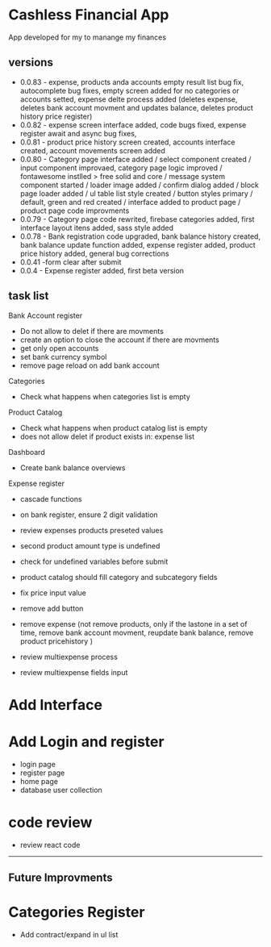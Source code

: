 # Cashless Financial App

App developed for my to manange my finances

## versions
- 0.0.83 - expense, products anda accounts empty result list bug fix, autocomplete bug fixes, empty screen added for no categories or accounts setted, expense delte process added (deletes expense, deletes bank account movment and updates balance, deletes product history price register)
- 0.0.82 - expense screen interface added, code bugs fixed, expense register await and async bug fixes,
- 0.0.81 - product price history screen created, accounts interface created, account movements screen added
- 0.0.80 - Category page interface added / select component created / input component improvaed, category page logic improved / fontawesome instlled > free solid and core / message system component started / loader image added / confirm dialog added / block page loader added / ul table list style created / button styles primary / default, green and red created / interface added to product page / product page code improvments
- 0.0.79 - Category page code rewrited, firebase categories added, first interface layout itens added, sass style added
- 0.0.78 - Bank registration code upgraded, bank balance history created, bank balance update function added, expense register added, product price history added, general bug corrections
- 0.0.41 -form clear after submit
- 0.0.4 - Expense register added, first beta version

## task list
Bank Account register
- Do not allow to delet if there are movments
- create an option to close the account if there are movments
- get only open accounts
- set bank currency symbol
- remove page reload on add bank account

Categories
- Check what happens when categories list is empty

Product Catalog
- Check what happens when product catalog list is empty
- does not allow delet if product exists in: expense list

Dashboard
- Create bank balance overviews

Expense register
- cascade functions
- on bank register, ensure 2 digit validation

- review expenses products preseted values
- second product amount type is undefined
- check for undefined variables before submit

- product catalog should fill category and subcategory fields

- fix price input value

- remove add button


- remove expense (not remove products, only if the lastone in a set of time, remove bank account movment, reupdate bank balance, remove product pricehistory )

- review multiexpense process
- review multiexpense fields input

# Add Interface

# Add Login and register
- login page
- register page
- home page
- database user collection

# code review
- review react code

-----------------

## Future Improvments
# Categories Register
- Add contract/expand in ul list